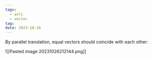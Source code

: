 ```yaml
---
tags:
  - avlc
  - vector
tag: 
date: 2023-10-26
---
```

By parallel translation, equal vectors should coincide with each other:

![[Pasted image 20231026212144.png]]
